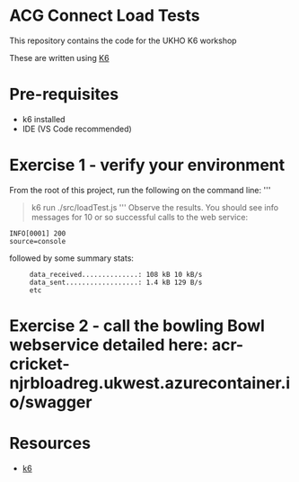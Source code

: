 # ACG Connect Load Tests

This repository contains the code for the UKHO K6 workshop

These are written using [K6](https://k6.io)

# Pre-requisites
- k6 installed
- IDE (VS Code recommended)

# Exercise 1 - verify your environment
From the root of this project, run the following on the command line:
'''
> k6 run ./src/loadTest.js
'''
Observe the results.  You should see info messages for 10 or so successful calls to the web service:
```
INFO[0001] 200                                           source=console
```

followed by some summary stats:
```
     data_received..............: 108 kB 10 kB/s
     data_sent..................: 1.4 kB 129 B/s
     etc
```

# Exercise 2 - call the bowling Bowl webservice detailed here: acr-cricket-njrbloadreg.ukwest.azurecontainer.io/swagger

# Resources
- [k6](https://k6.io/docs/getting-started/)
